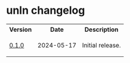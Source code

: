 # unln changelog

<table>
    <tr>
        <th>Version</th>
        <th>Date</th>
        <th>Description</th>
    </tr>
    <tr>
        <td>
            <a href="https://github.com/linguisticmind/unln/releases/tag/v0.1.0">0.1.0</a>
        </td>
        <td>
            2024-05-17
        </td>
        <td>
            <p>
                Initial release.
            </p>
        </td>
    </tr>
</table>
